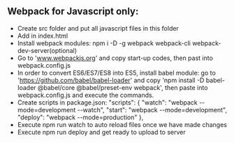 ## Webpack for Javascript only:
* Create src folder and put all javascript files in this folder
* Add <script src="./dist/bundle.js"></script> in index.html
* Install webpack modules: npm i -D -g webpack webpack-cli webpack-dev-server(optional)
* Go to 'www.webpackjs.org' and copy start-up codes, then past into webpack.config.js
* In order to convert ES6/ES7/ES8 into ES5, install babel module: go to 'https://github.com/babel/babel-loader' and copy 'npm install -D babel-loader @babel/core @babel/preset-env webpack', then paste into webpack.config.js and execute the commands.
* Create scripts in package.json: 
  "scripts": {
    "watch": "webpack --mode=development --watch",
    "start": "webpack --mode=development",
    "deploy": "webpack --mode=production"
  },
* Execute npm run watch to auto reload files once we have made changes
* Execute npm run deploy and get ready to upload to server
